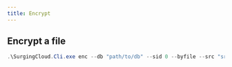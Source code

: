 ```yaml
---
title: Encrypt
---
```


## Encrypt a file

```powershell
.\SurgingCloud.Cli.exe enc --db "path/to/db" --sid 0 --byfile --src "src/file" --out "out/path"
```